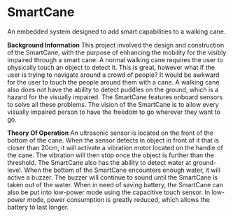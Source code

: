 # SmartCane
An embedded system designed to add smart capabilities to a walking cane.

**Background Information**
This project involved the design and construction of the SmartCane, with the purpose of enhancing the mobility for the visibly impaired through a smart cane. A normal walking cane requires the user to physically touch an object to detect it. This is great, however what if the user is trying to navigate around a crowd of people? It would be awkward for the user to touch the people around them with a cane. A walking cane also does not have the ability to detect puddles on the ground, which is a hazard for the visually impaired. The SmartCane features onboard sensors to solve all these problems. The vision of the SmartCane is to allow every visually impaired person to have the freedom to go wherever they want to go. 

**Theory Of Operation**
An ultrasonic sensor is located on the front of the bottom of the cane. When the sensor detects in object in front of it that is closer than 20cm, it will activate a vibration motor located on the handle of the cane. The vibration will then stop once the object is further than the threshold. The SmartCane also has the ability to detect water at ground-level. When the bottom of the SmartCane encounters enough water, it will active a buzzer. The buzzer will continue to sound until the SmartCane is taken out of the water. When in need of saving battery, the SmartCane can also be put into low-power mode using the capacitive touch sensor. In low-power mode, power consumption is greatly reduced, which allows the battery to last longer.

